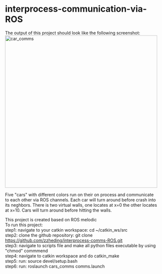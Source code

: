 # interprocess-communication-via-ROS
The output of this project should look like the following screenshot:
<img width="500" alt="car_comms" src="https://user-images.githubusercontent.com/68209991/151266243-33777427-9377-43c8-9f81-4131f8c19cf9.PNG">
  
Five "cars" with different colors run on their on process and communicate to each other via ROS channels. Each car will turn around before crash into its neghbors. There is two virtual walls, one locates at x=0 the other locates at x=10. Cars will turn around before hitting the walls.  

This project is created based on ROS melodic  
To run this project:  
step1: navigate to your catkin workspace: cd ~/catkin_ws/src  
step2: clone the github repository: git clone https://github.com/zzheding/interprocess-comms-ROS.git  
step3: navigate to scripts file and make all python files executable by using "chmod" commmend  
step4: navigate to catkin workspace and do catkin_make  
step5: run: source devel/setup.bash  
step6: run: roslaunch cars_comms comms.launch  
